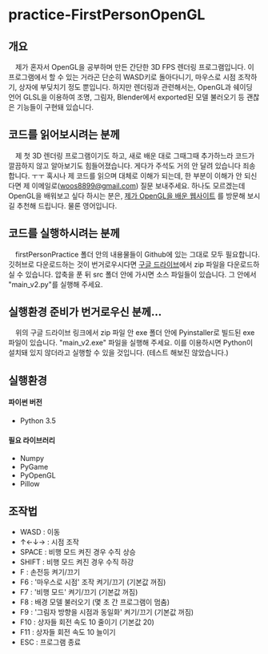 # practice-FirstPersonOpenGL


## 개요
　제가 혼자서 OpenGL을 공부하며 만든 간단한 3D FPS 렌더링 프로그램입니다.
이 프로그램에서 할 수 있는 거라곤 단순히 WASD키로 돌아다니기, 마우스로 시점 조작하기, 상자에 부딪치기 정도 뿐입니다.
하지만 렌더링과 관련해서는, OpenGL과 쉐이딩 언어 GLSL을 이용하여 조명, 그림자, Blender에서 exported된 모델 불러오기 등 괜찮은 기능들이 구현돼 있습니다.

## 코드를 읽어보시려는 분께
　제 첫 3D 렌더링 프로그램이기도 하고, 새로 배운 대로 그때그때 추가하느라 코드가 깔끔하지 않고 알아보기도 힘들어졌습니다.
게다가 주석도 거의 안 달려 있습니다 죄송합니다. ㅜㅜ
혹시나 제 코드를 읽으며 대체로 이해가 되는데, 한 부분이 이해가 안 되신다면 제 이메일로(woos8899@gmail.com) 질문 보내주세요.
하나도 모르겠는데 OpenGL을 배워보고 싶다 하시는 분은, [제가 OpenGL을 배운 웹사이트](https://learnopengl.com/) 를 방문해 보시길 추천해 드립니다.
물론 영어입니다.

## 코드를 실행하시려는 분께
　firstPersonPractice 폴더 안의 내용물들이 Github에 있는 그대로 모두 필요합니다.
깃허브로 다운로드하는 것이 번거로우시다면 [구글 드라이브](https://drive.google.com/file/d/0BzF0hEIffU-tNnFfM1k1S2x6ek0/view?usp=sharing)에서 zip 파일을 다운로드하실 수 있습니다.
압축을 푼 뒤 src 폴더 안에 가시면 소스 파일들이 있습니다. 그 안에서 "main_v2.py"를 실행해 주세요.

## 실행환경 준비가 번거로우신 분께...
　위의 구글 드라이브 링크에서 zip 파일 안 exe 폴더 안에 Pyinstaller로 빌드된 exe 파일이 있습니다.
"main_v2.exe" 파일을 실행해 주세요.
이를 이용하시면 Python이 설치돼 있지 않더라고 실행할 수 있을 것입니다. (테스트 해보진 않았습니다.)

## 실행환경

#### 파이썬 버전
* Python 3.5

#### 필요 라이브러리
* Numpy
* PyGame
* PyOpenGL
* Pillow

## 조작법

* WASD : 이동
* ↑←↓→ : 시점 조작
* SPACE : 비행 모드 켜진 경우 수직 상승
* SHIFT : 비행 모드 켜진 경우 수직 하강
* F : 손전등 켜기/끄기
* F6 : '마우스로 시점' 조작 켜기/끄기 (기본값 꺼짐)
* F7 : '비행 모드' 켜기/끄기 (기본값 꺼짐)
* F8 : 배경 모델 불러오기 (몇 초 간 프로그램이 멈춤)
* F9 : '그림자 방향을 시점과 동일화' 켜기/끄기 (기본값 꺼짐)
* F10 : 상자들 회전 속도 10 줄이기 (기본값 20)
* F11 : 상자들 회전 속도 10 늘이기
* ESC : 프로그램 종료
